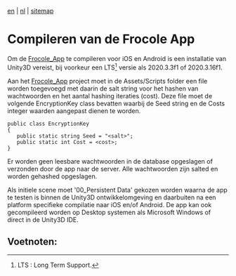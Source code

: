 [en](/en/frocole_compile_app) | [nl](/nl/frocole_compile_app) | [sitemap](/nl/sitemap)

# Compileren van de Frocole App

Om de [Frocole_App](https://github.com/Frocole/Frocole_App) te compileren voor iOS en Android is een installatie van Unity3D vereist, bij voorkeur een LTS[^1] versie als 2020.3.3f1 of 2020.3.16f1.

Aan het [Frocole_App](https://github.com/Frocole/Frocole_App) project moet in de Assets/Scripts folder een file worden toegevoegd met daarin de salt string voor het hashen van wachtwoorden en het aantal hashing iteraties (cost). Deze file moet de volgende EncryptionKey class bevatten waarbij de Seed string en de Costs integer waarden aangepast dienen te worden.

```
public class EncryptionKey
{
   public static string Seed = "<salt>";
   public static int Cost = <cost>;
}
```

Er worden geen leesbare wachtwoorden in de database opgeslagen of verzonden door de app naar de server. Alle wachtwoorden zijn salted en worden gehashed opgeslagen.

Als initiele scene moet '00_Persistent Data' gekozen worden waarna de app te testen is binnen de Unity3D ontwikkelomgeving en daarbuiten na een platform specifieke compilatie naar iOS en/of Android. De app kan ook gecompileerd worden op Desktop systemen als Microsoft Windows of direct in de Unity3D IDE.

## Voetnoten:

[^1]:LTS : Long Term Support.
